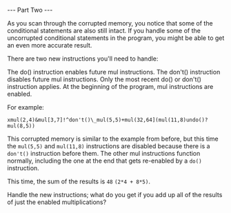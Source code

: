 --- Part Two ---

As you scan through the corrupted memory, you notice that some of the
conditional statements are also still intact. If you handle some of the
uncorrupted conditional statements in the program, you might be able to get an
even more accurate result.

There are two new instructions you'll need to handle:

The do() instruction enables future mul instructions. The don't() instruction
disables future mul instructions. Only the most recent do() or don't()
instruction applies. At the beginning of the program, mul instructions are
enabled.

For example:

```
xmul(2,4)&mul[3,7]!^don't()\_mul(5,5)+mul(32,64](mul(11,8)undo()?mul(8,5))
```

This corrupted memory is similar to the example from before, but this time the
`mul(5,5)` and `mul(11,8)` instructions are disabled because there is a
`don't()` instruction before them. The other mul instructions function normally,
including the one at the end that gets re-enabled by a `do()` instruction.

This time, the sum of the results is `48` `(2*4 + 8*5)`.

Handle the new instructions; what do you get if you add up all of the results of
just the enabled multiplications?
